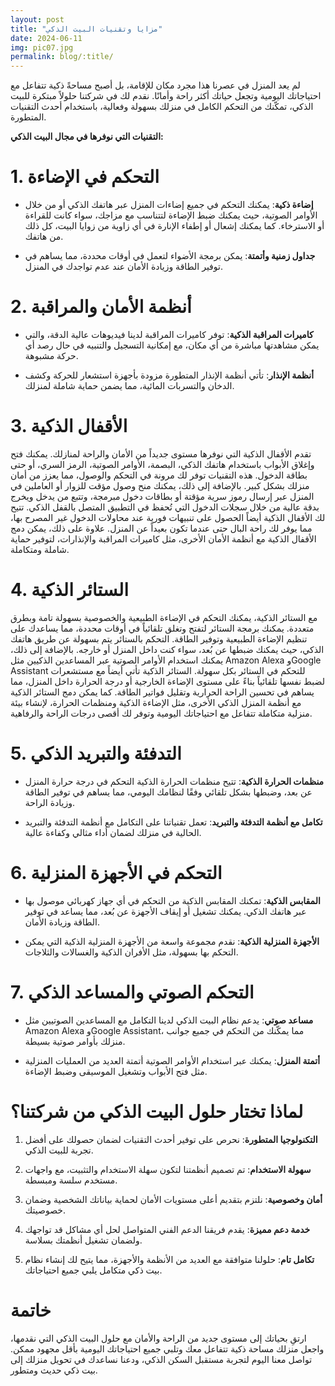 ```yaml
---
layout: post
title: "مزايا وتقنيات البيت الذكي"
date: 2024-06-11
img: pic07.jpg
permalink: blog/:title/
---
```



لم يعد المنزل في عصرنا هذا مجرد مكان للإقامة، بل أصبح مساحةً ذكية تتفاعل مع احتياجاتك اليومية وتجعل حياتك أكثر راحة وأمانًا. نقدم لك في شركتنا حلولاً مبتكرة للبيت الذكي، تمكّنك من التحكم الكامل في منزلك بسهولة وفعالية، باستخدام أحدث التقنيات المتطورة.

**التقنيات التي نوفرها في مجال البيت الذكي:**

# 1. التحكم في الإضاءة

   - **إضاءة ذكية**: يمكنك التحكم في جميع إضاءات المنزل عبر هاتفك الذكي أو من خلال الأوامر الصوتية، حيث يمكنك ضبط الإضاءة لتتناسب مع مزاجك، سواء كانت للقراءة أو الاسترخاء. كما يمكنك إشعال أو إطفاء الإنارة في أي زاوية من زوايا البيت، كل ذلك من هاتفك.

   - **جداول زمنية وأتمتة**: يمكن برمجة الأضواء لتعمل في أوقات محددة، مما يساهم في توفير الطاقة وزيادة الأمان عند عدم تواجدك في المنزل.

# 2. أنظمة الأمان والمراقبة

   - **كاميرات المراقبة الذكية**: توفر كاميرات المراقبة لدينا فيديوهات عالية الدقة، والتي يمكن مشاهدتها مباشرة من أي مكان، مع إمكانية التسجيل والتنبيه في حال رصد أي حركة مشبوهة.

   - **أنظمة الإنذار**: تأتي أنظمة الإنذار المتطورة مزودة بأجهزة استشعار للحركة وكشف الدخان والتسربات المائية، مما يضمن حماية شاملة لمنزلك.

# 3. الأقفال الذكية

تقدم الأقفال الذكية التي نوفرها مستوى جديداً من الأمان والراحة لمنازلك. يمكنك فتح وإغلاق الأبواب باستخدام هاتفك الذكي، البصمة، الأوامر الصوتية، الرمز السري، أو حتى بطاقة الدخول. هذه التقنيات توفر لك مرونة في التحكم والوصول، مما يعزز من أمان منزلك بشكل كبير. بالإضافة إلى ذلك، يمكنك منح وصول مؤقت للزوار أو العاملين في المنزل عبر إرسال رموز سرية مؤقتة أو بطاقات دخول مبرمجة، وتتبع من يدخل ويخرج بدقة عالية من خلال سجلات الدخول التي تُحفظ في التطبيق المتصل بالقفل الذكي. تتيح لك الأقفال الذكية أيضاً الحصول على تنبيهات فورية عند محاولات الدخول غير المصرح بها، مما يوفر لك راحة البال حتى عندما تكون بعيداً عن المنزل. علاوة على ذلك، يمكن دمج الأقفال الذكية مع أنظمة الأمان الأخرى، مثل كاميرات المراقبة والإنذارات، لتوفير حماية شاملة ومتكاملة.

# 4. الستائر الذكية

مع الستائر الذكية، يمكنك التحكم في الإضاءة الطبيعية والخصوصية بسهولة تامة وبطرق متعددة. يمكنك برمجة الستائر لتفتح وتغلق تلقائياً في أوقات محددة، مما يساعدك على تنظيم الإضاءة الطبيعية وتوفير الطاقة. التحكم بالستائر يتم بسهولة عن طريق هاتفك الذكي، حيث يمكنك ضبطها عن بُعد، سواء كنت داخل المنزل أو خارجه. بالإضافة إلى ذلك، يمكنك استخدام الأوامر الصوتية عبر المساعدين الذكيين مثل Amazon Alexa وGoogle Assistant للتحكم في الستائر بكل سهولة. الستائر الذكية تأتي أيضاً مع مستشعرات لضبط نفسها تلقائياً بناءً على مستوى الإضاءة الخارجية أو درجة الحرارة داخل المنزل، مما يساهم في تحسين الراحة الحرارية وتقليل فواتير الطاقة. كما يمكن دمج الستائر الذكية مع أنظمة المنزل الذكي الأخرى، مثل الإضاءة الذكية ومنظمات الحرارة، لإنشاء بيئة منزلية متكاملة تتفاعل مع احتياجاتك اليومية وتوفر لك أقصى درجات الراحة والرفاهية.

# 5. التدفئة والتبريد الذكي

   - **منظمات الحرارة الذكية**: تتيح منظمات الحرارة الذكية التحكم في درجة حرارة المنزل عن بعد، وضبطها بشكل تلقائي وفقًا لنظامك اليومي، مما يساهم في توفير الطاقة وزيادة الراحة.

   - **تكامل مع أنظمة التدفئة والتبريد**: تعمل تقنياتنا على التكامل مع أنظمة التدفئة والتبريد الحالية في منزلك لضمان أداء مثالي وكفاءة عالية.

# 6. التحكم في الأجهزة المنزلية

   - **المقابس الذكية**: تمكنك المقابس الذكية من التحكم في أي جهاز كهربائي موصول بها عبر هاتفك الذكي. يمكنك تشغيل أو إيقاف الأجهزة عن بُعد، مما يساعد في توفير الطاقة وزيادة الأمان.

   - **الأجهزة المنزلية الذكية**: نقدم مجموعة واسعة من الأجهزة المنزلية الذكية التي يمكن التحكم بها بسهولة، مثل الأفران الذكية والغسالات والثلاجات.

# 7. التحكم الصوتي والمساعد الذكي

   - **مساعد صوتي**: يدعم نظام البيت الذكي لدينا التكامل مع المساعدين الصوتيين مثل Amazon Alexa وGoogle Assistant، مما يمكّنك من التحكم في جميع جوانب منزلك بأوامر صوتية بسيطة.

   - **أتمتة المنزل**: يمكنك عبر استخدام الأوامر الصوتية أتمتة العديد من العمليات المنزلية مثل فتح الأبواب وتشغيل الموسيقى وضبط الإضاءة.

# لماذا تختار حلول البيت الذكي من شركتنا؟

1. **التكنولوجيا المتطورة**: نحرص على توفير أحدث التقنيات لضمان حصولك على أفضل تجربة للبيت الذكي.

2. **سهولة الاستخدام**: تم تصميم أنظمتنا لتكون سهلة الاستخدام والتثبيت، مع واجهات مستخدم سلسة ومبسطة.

3. **أمان وخصوصية**: نلتزم بتقديم أعلى مستويات الأمان لحماية بياناتك الشخصية وضمان خصوصيتك.

4. **خدمة دعم مميزة**: يقدم فريقنا الدعم الفني المتواصل لحل أي مشاكل قد تواجهك ولضمان تشغيل أنظمتك بسلاسة.

5. **تكامل تام**: حلولنا متوافقة مع العديد من الأنظمة والأجهزة، مما يتيح لك إنشاء نظام بيت ذكي متكامل يلبي جميع احتياجاتك.

# خاتمة

ارتقِ بحياتك إلى مستوى جديد من الراحة والأمان مع حلول البيت الذكي التي نقدمها، واجعل منزلك مساحة ذكية تتفاعل معك وتلبي جميع احتياجاتك اليومية بأقل مجهود ممكن. تواصل معنا اليوم لتجربة مستقبل السكن الذكي، ودعنا نساعدك في تحويل منزلك إلى بيت ذكي حديث ومتطور.
